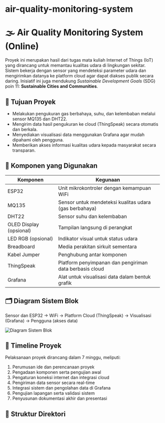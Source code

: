 # air-quality-monitoring-system

# 🌫️ Air Quality Monitoring System (Online)

Proyek ini merupakan hasil dari tugas mata kuliah Internet of Things (IoT) yang dirancang untuk memantau kualitas udara di lingkungan sekitar. Sistem bekerja dengan sensor yang mendeteksi parameter udara dan mengirimkan datanya ke platform cloud agar dapat diakses publik secara daring. Inisiatif ini juga mendukung *Sustainable Development Goals* (SDG) poin 11: **Sustainable Cities and Communities**.

## 🎯 Tujuan Proyek

- Melakukan pengukuran gas berbahaya, suhu, dan kelembaban melalui sensor MQ135 dan DHT22.
- Mengirim data hasil pengukuran ke cloud (ThingSpeak) secara otomatis dan berkala.
- Menyediakan visualisasi data menggunakan Grafana agar mudah dipahami oleh pengguna.
- Memberikan akses informasi kualitas udara kepada masyarakat secara transparan.

## 🧩 Komponen yang Digunakan

| Komponen     | Kegunaan                                                  |
|--------------|-----------------------------------------------------------|
| ESP32        | Unit mikrokontroler dengan kemampuan WiFi                 |
| MQ135        | Sensor untuk mendeteksi kualitas udara (gas berbahaya)    |
| DHT22        | Sensor suhu dan kelembaban                                |
| OLED Display (opsional) | Tampilan langsung di perangkat                 |
| LED RGB (opsional) | Indikator visual untuk status udara                 |
| Breadboard   | Media perakitan sirkuit sementara                         |
| Kabel Jumper | Penghubung antar komponen                                 |
| ThingSpeak   | Platform penyimpanan dan pengiriman data berbasis cloud  |
| Grafana      | Alat untuk visualisasi data dalam bentuk grafik           |

## 🗂️ Diagram Sistem Blok

Sensor dan ESP32 → WiFi → Platform Cloud (ThingSpeak) → Visualisasi (Grafana) → Pengguna (akses data)

![Diagram Sistem Blok](images/sistem-blok.png)

## 📆 Timeline Proyek

Pelaksanaan proyek dirancang dalam 7 minggu, meliputi:

1. Perumusan ide dan perencanaan proyek  
2. Pengadaan komponen serta pengujian awal  
3. Pengaturan koneksi internet dan integrasi cloud  
4. Pengiriman data sensor secara real-time  
5. Integrasi sistem dan pengolahan data di Grafana  
6. Pengujian lapangan serta validasi sistem  
7. Penyusunan dokumentasi akhir dan presentasi  

## 📁 Struktur Direktori


